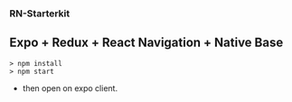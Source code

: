 ### RN-Starterkit

## Expo + Redux + React Navigation + Native Base

```
> npm install
> npm start
```

* then open on expo client.
